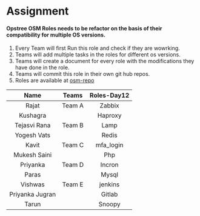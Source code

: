 

# Assignment 

#### Opstree OSM Roles needs to be refactor on the basis of their compatibility  for multiple OS versions.
1. Every Team will first Run this role and check if they are wowrking.
1. Teams will add multiple tasks in the roles for different os versions. 
1. Teams will create a document for every role with the modifications they have done in the role.
1. Teams will commit this role in their own git hub repos.
1. Roles are available at  [osm-repo](https://github.com/opstree-ansible)  


|       Name      |  Teams | Roles-Day12 |
|:---------------:|:------:|:-----------:|
|      Rajat      | Team A |    Zabbix   |
|    Kushagra     |        |   Haproxy   |
|   Tejasvi Rana  | Team B |     Lamp    |
|   Yogesh Vats   |        |    Redis    |
|      Kavit      | Team C |  mfa_login  |
|   Mukesh Saini  |        |     Php     |
|     Priyanka    | Team D |    Incron   |
|      Paras      |        |    Mysql    |
|     Vishwas     | Team E |   jenkins   |
| Priyanka Jugran |        |    Gitlab   |
|      Tarun      |        |    Snoopy   |
